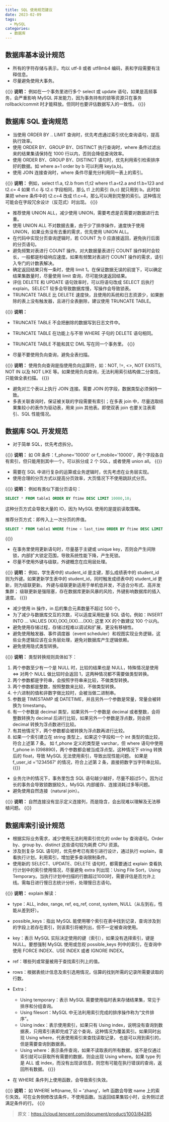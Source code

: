 ```yaml
---
title: SQL 使用规范建议
date: 2023-02-09
tags:
  - MySQL
categories:
  - 数据库
---
```


## 数据库基本设计规范

- 所有的字符存储与表示，均以 utf-8 或者 utf8mb4 编码，表和字段需要有注释信息。
- 尽量避免使用大事务。

{{<hint info>}}
**说明：**
例如在一个事务里进行多个 select 或 update 语句，如果是高频事务，会严重影响 MySQL 并发能力，因为事务持有的锁等资源只在事务 rollback/commit 时才能释放。但同时也要评估数据写入的一致性。
{{</hint>}}

## 数据库 SQL 查询规范

- 当使用 ORDER BY .. LIMIT 查询时，优先考虑通过索引优化查询语句，提高执行效率。
- 使用 ORDER BY、GROUP BY、DISTINCT 执行查询时，where 条件过滤出来的结果集请保持在 1000 行以内，否则会降低查询效率。
- 使用 ORDER BY、GROUP BY、DISTINCT 语句时，优先利用索引检索排序好的数据。如 where a=1 order by b 可以利用 key(a,b)。
- 使用 JOIN 连接查询时，where 条件尽量充分利用同一表上的索引。

{{<hint info>}}
**说明：**
例如，select t1.a, t2.b from t1,t2 where t1.a=t2.a and t1.b=123 and t2.c= 4
如果 t1.c 与 t2.c 字段相同，那么 t1 上的索引 (b,c) 就只用到 b。此时如果把 where 条件中的 t2.c=4 改成 t1.c=4，那么可以用到完整的索引。这种情况可能会在字段冗余设计（反范式）时出现。
{{</hint>}}

- 推荐使用 UNION ALL，减少使用 UNION，需要考虑是否需要对数据进行去重。
- 使用 UNION ALL 不对数据去重，由于少了排序操作，速度快于使用 UNION，如果业务没有去重的需求，优先使用 UNION ALL。
- 在代码中实现分页查询逻辑时，若 COUNT 为 0 应直接返回，避免执行后面的分页语句。
- 避免频繁对表进行 COUNT 操作。对大数据量表进行 COUNT 操作耗时会较长，一般都是秒级响应速度。如果有频繁对表进行 COUNT 操作的需求，请引入专门的计数表解决。
- 确定返回结果只有一条时，使用 limit 1。在保证数据无误的前提下，可以确定结果集数量时，尽量使用 limit 查询，尽可能快速返回结果。
- 评估 DELETE 和 UPDATE 语句效率时，可以将语句改成 SELECT 后执行 explain。SELECT 较多会导致数据库慢，写操作会导致锁表。
- TRUNCATE TABLE 比 DELETE 速度快，且使用的系统和日志资源少，如果删除的表上没有触发器，且进行全表删除，建议使用 TRUNCATE TABLE。

{{<hint info>}}
**说明：**

- TRUNCATE TABLE 不会把删除的数据写到日志文件中。
- TRUNCATE TABLE 在功能上与不带 WHERE 子句的 DELETE 语句相同。
- TRUNCATE TABLE 不能和其它 DML 写在同一个事务里。
  {{</hint>}}

- 尽量不要使用负向查询，避免全表扫描。

{{<hint info>}}
**说明：**
使用负向查询是指使用负向运算符，如：NOT, !=, <>, NOT EXISTS, NOT IN 以及 NOT LIKE 等。如果使用负向查询，无法利用索引结构做二分查找，只能做全表扫描。
{{</hint>}}

- 避免对三个表以上执行 JOIN 连接。需要 JOIN 的字段，数据类型必须保持一致。
- 多表关联查询时，保证被关联的字段需要有索引；在多表 join 中，尽量选取结果集较小的表作为驱动表，用来 join 其他表。即使双表 join 也要关注表索引、SQL 性能情况。

## 数据库 SQL 开发规范

- 对于简单 SQL，优先考虑拆分。

{{<hint info>}}
**说明：**
如 OR 条件：f_phone='10000' or f_mobile='10000'，两个字段各自有索引，但只能用到其中一个。可以拆分成 2 个 SQL，或者使用 union all。
{{</hint>}}

- 需要在 SQL 中进行复杂的运算或业务逻辑时，优先考虑在业务层实现。
- 使用合理的分页方式以提高分页效率，大页情况下不使用跳跃式分页。

{{<hint info>}}
**说明：**
例如有类似下面分页语句：

```sql
SELECT * FROM table1 ORDER BY ftime DESC LIMIT 10000,10;
```

这种分页方式会导致大量的 IO，因为 MySQL 使用的是提前读取策略。

推荐分页方式：即传入上一次分页的界值。

```sql
SELECT * FROM table1 WHERE ftime < last_time ORDER BY ftime DESC LIMIT 10;
```

{{</hint>}}

- 在事务里使用更新语句时，尽量基于主键或 unique key，否则会产生间隙锁，内部扩大锁定范围，导致系统性能下降，产生死锁。
- 尽量不使用外键与级联，外键概念在应用层处理。

{{<hint info>}}
**说明：**
例如，学生表中的 student_id 是主键，那么成绩表中的 student_id 则为外键。如果更新学生表中的 student_id，同时触发成绩表中的 student_id 更新，则为级联更新。
外键与级联更新适用于单机低并发，不适合分布式、高并发集群；
级联更新是强阻塞，存在数据库更新风暴的风险，外键影响数据库的插入速度。
{{</hint>}}

- 减少使用 in 操作，in 后的集合元素数量不超过 500 个。
- 为了减少与数据库交互的次数，可以适度采用批量 SQL 语句。例如：INSERT INTO … VALUES (XX),(XX),(XX)....(XX); 这里 XX 的个数建议 100 个以内。
- 避免使用存储过程，存储过程难以调试和扩展，更没有移植性。
- 避免使用触发器、事件调度器（event scheduler）和视图实现业务逻辑，这些业务逻辑应该在业务层处理，避免对数据库产生逻辑依赖。
- 避免使用隐式类型转换。

{{<hint info>}}
**说明：**
类型转换规则具体如下：

1. 两个参数至少有一个是 NULL 时，比较的结果也是 NULL，特殊情况是使用 <=> 对两个 NULL 做比较时会返回 1，这两种情况都不需要做类型转换。
2. 两个参数都是字符串，会按照字符串来比较，不做类型转换。
3. 两个参数都是整数，按照整数来比较，不做类型转换。
4. 十六进制的值和非数字做比较时，会被当做二进制串。
5. 参数是 TIMESTAMP 或 DATETIME，并且另外一个参数是常量，常量会被转换为 timestamp。
6. 有一个参数是 decimal 类型，如果另外一个参数是 decimal 或者整数，会将整数转换为 decimal 后进行比较，如果另外一个参数是浮点数，则会把 decimal 转换为浮点数进行比较。
7. 有其他情况下，两个参数都会被转换为浮点数再进行比较。
8. 如果一个索引建立在 string 类型上，如果这个字段和一个 int 类型的值比较，符合上述第 7 条。
如 f_phone 定义的类型是 varchar，但 where 语句中使用 f_phone in (098890)，两个参数都会被当成浮点型。这种情况下 string 转换后的 float，导致 MySQL 无法使用索引，导致出现性能问题。
如果是 f_user_id ='1234567' 的情况，符合上述第 2 条，直接把数字当字符串比较。
{{</hint>}}

- 业务允许的情况下，事务里包含 SQL 语句越少越好，尽量不超过5个。因为过长的事务会导致锁数据较久，MySQL 内部缓存、连接消耗过多等问题。
- 避免使用自然连接（natural join）。

{{<hint info>}}
**说明：**
自然连接没有显示定义连接列，而是隐含，会出现难以理解及无法移植问题。
{{</hint>}}

## 数据库索引设计规范

- 根据实际业务需求，减少使用无法利用索引优化的 order by 查询语句。Order by、group by、distinct 这些语句较为耗费 CPU 资源。
- 涉及到复杂 SQL 语句时，优先参考已有索引进行设计，通过执行 explain，查看执行计划，利用索引，增加更多查询限制条件。
- 使用新的 SELECT、UPDATE、DELETE 语句时，都需要通过 explain 查看执行计划中的索引使用情况，尽量避免 extra 列出现：Using File Sort，Using Temporary。当执行计划中扫描的行数超过1000时，需要评估是否允许上线。需每日进行慢日志统计分析，处理慢日志语句。

{{<hint info>}}
**说明：**
explain 解读：

- type：ALL, index, range, ref, eq_ref, const, system, NULL（从左到右，性能从差到好）。
- possible_keys：指出 MySQL 能使用哪个索引在表中找到记录，查询涉及到的字段上若存在索引，则该索引将被列出，但不一定被查询使用。
- key：表示 MySQL 实际决定使用的键（索引），如果没有选择索引，键是 NULL。要想强制 MySQL 使用或忽视 possible_keys 列中的索引，在查询中使用 FORCE INDEX、USE INDEX 或者 IGNORE INDEX。
- ref：哪些列或常量被用于查找索引列上的值。
- rows：根据表统计信息及索引选用情况，估算的找到所需的记录所需要读取的行数。
- Extra：
  - Using temporary：表示 MySQL 需要使用临时表来存储结果集，常见于排序和分组查询。
  - Using filesort：MySQL 中无法利用索引完成的排序操作称为“文件排序”。
  - Using index：表示使用索引，如果只有 Using index，说明没有查询到数据表，只用索引表即完成了这个查询，这种情况为覆盖索引。如果同时出现 Using where，代表使用索引来查找读取记录， 也是可以用到索引的，但是需要查询到数据表。
  - Using where：表示条件查询，如果不读取表的所有数据，或不是仅通过索引就可以获取所有需要的数据，则会出现 Using where。如果 type 列是 ALL 或 index，而没有出现该信息，则您有可能在执行错误的查询，返回所有数据。
{{</hint>}}

- 在 WHERE 条件列上使用函数，会导致索引失效。


{{<hint info>}}
**说明：**
如 WHERE left(name, 5) = 'zhang'，left 函数会导致 name 上的索引失效。可在业务侧修改该条件，不使用函数。当返回结果集较小时，业务侧过滤满足条件的行。
{{</hint>}}

> 原文：<https://cloud.tencent.com/document/product/1003/84285>